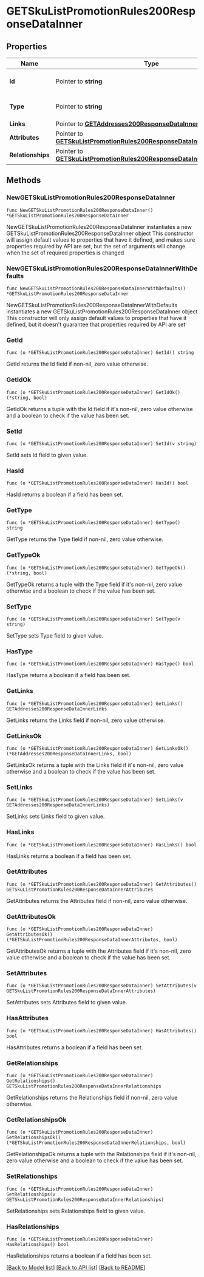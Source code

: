 # GETSkuListPromotionRules200ResponseDataInner

## Properties

Name | Type | Description | Notes
------------ | ------------- | ------------- | -------------
**Id** | Pointer to **string** | The resource&#39;s id | [optional] 
**Type** | Pointer to **string** | The resource&#39;s type | [optional] [default to "sku_list_promotion_rules"]
**Links** | Pointer to [**GETAddresses200ResponseDataInnerLinks**](GETAddresses200ResponseDataInnerLinks.md) |  | [optional] 
**Attributes** | Pointer to [**GETSkuListPromotionRules200ResponseDataInnerAttributes**](GETSkuListPromotionRules200ResponseDataInnerAttributes.md) |  | [optional] 
**Relationships** | Pointer to [**GETSkuListPromotionRules200ResponseDataInnerRelationships**](GETSkuListPromotionRules200ResponseDataInnerRelationships.md) |  | [optional] 

## Methods

### NewGETSkuListPromotionRules200ResponseDataInner

`func NewGETSkuListPromotionRules200ResponseDataInner() *GETSkuListPromotionRules200ResponseDataInner`

NewGETSkuListPromotionRules200ResponseDataInner instantiates a new GETSkuListPromotionRules200ResponseDataInner object
This constructor will assign default values to properties that have it defined,
and makes sure properties required by API are set, but the set of arguments
will change when the set of required properties is changed

### NewGETSkuListPromotionRules200ResponseDataInnerWithDefaults

`func NewGETSkuListPromotionRules200ResponseDataInnerWithDefaults() *GETSkuListPromotionRules200ResponseDataInner`

NewGETSkuListPromotionRules200ResponseDataInnerWithDefaults instantiates a new GETSkuListPromotionRules200ResponseDataInner object
This constructor will only assign default values to properties that have it defined,
but it doesn't guarantee that properties required by API are set

### GetId

`func (o *GETSkuListPromotionRules200ResponseDataInner) GetId() string`

GetId returns the Id field if non-nil, zero value otherwise.

### GetIdOk

`func (o *GETSkuListPromotionRules200ResponseDataInner) GetIdOk() (*string, bool)`

GetIdOk returns a tuple with the Id field if it's non-nil, zero value otherwise
and a boolean to check if the value has been set.

### SetId

`func (o *GETSkuListPromotionRules200ResponseDataInner) SetId(v string)`

SetId sets Id field to given value.

### HasId

`func (o *GETSkuListPromotionRules200ResponseDataInner) HasId() bool`

HasId returns a boolean if a field has been set.

### GetType

`func (o *GETSkuListPromotionRules200ResponseDataInner) GetType() string`

GetType returns the Type field if non-nil, zero value otherwise.

### GetTypeOk

`func (o *GETSkuListPromotionRules200ResponseDataInner) GetTypeOk() (*string, bool)`

GetTypeOk returns a tuple with the Type field if it's non-nil, zero value otherwise
and a boolean to check if the value has been set.

### SetType

`func (o *GETSkuListPromotionRules200ResponseDataInner) SetType(v string)`

SetType sets Type field to given value.

### HasType

`func (o *GETSkuListPromotionRules200ResponseDataInner) HasType() bool`

HasType returns a boolean if a field has been set.

### GetLinks

`func (o *GETSkuListPromotionRules200ResponseDataInner) GetLinks() GETAddresses200ResponseDataInnerLinks`

GetLinks returns the Links field if non-nil, zero value otherwise.

### GetLinksOk

`func (o *GETSkuListPromotionRules200ResponseDataInner) GetLinksOk() (*GETAddresses200ResponseDataInnerLinks, bool)`

GetLinksOk returns a tuple with the Links field if it's non-nil, zero value otherwise
and a boolean to check if the value has been set.

### SetLinks

`func (o *GETSkuListPromotionRules200ResponseDataInner) SetLinks(v GETAddresses200ResponseDataInnerLinks)`

SetLinks sets Links field to given value.

### HasLinks

`func (o *GETSkuListPromotionRules200ResponseDataInner) HasLinks() bool`

HasLinks returns a boolean if a field has been set.

### GetAttributes

`func (o *GETSkuListPromotionRules200ResponseDataInner) GetAttributes() GETSkuListPromotionRules200ResponseDataInnerAttributes`

GetAttributes returns the Attributes field if non-nil, zero value otherwise.

### GetAttributesOk

`func (o *GETSkuListPromotionRules200ResponseDataInner) GetAttributesOk() (*GETSkuListPromotionRules200ResponseDataInnerAttributes, bool)`

GetAttributesOk returns a tuple with the Attributes field if it's non-nil, zero value otherwise
and a boolean to check if the value has been set.

### SetAttributes

`func (o *GETSkuListPromotionRules200ResponseDataInner) SetAttributes(v GETSkuListPromotionRules200ResponseDataInnerAttributes)`

SetAttributes sets Attributes field to given value.

### HasAttributes

`func (o *GETSkuListPromotionRules200ResponseDataInner) HasAttributes() bool`

HasAttributes returns a boolean if a field has been set.

### GetRelationships

`func (o *GETSkuListPromotionRules200ResponseDataInner) GetRelationships() GETSkuListPromotionRules200ResponseDataInnerRelationships`

GetRelationships returns the Relationships field if non-nil, zero value otherwise.

### GetRelationshipsOk

`func (o *GETSkuListPromotionRules200ResponseDataInner) GetRelationshipsOk() (*GETSkuListPromotionRules200ResponseDataInnerRelationships, bool)`

GetRelationshipsOk returns a tuple with the Relationships field if it's non-nil, zero value otherwise
and a boolean to check if the value has been set.

### SetRelationships

`func (o *GETSkuListPromotionRules200ResponseDataInner) SetRelationships(v GETSkuListPromotionRules200ResponseDataInnerRelationships)`

SetRelationships sets Relationships field to given value.

### HasRelationships

`func (o *GETSkuListPromotionRules200ResponseDataInner) HasRelationships() bool`

HasRelationships returns a boolean if a field has been set.


[[Back to Model list]](../README.md#documentation-for-models) [[Back to API list]](../README.md#documentation-for-api-endpoints) [[Back to README]](../README.md)


